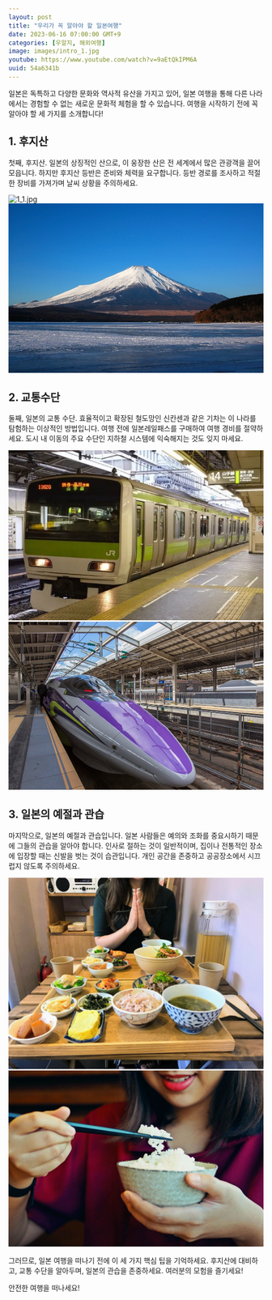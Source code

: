 ```yaml
---
layout: post
title: "우리가 꼭 알아야 할 일본여행"
date: 2023-06-16 07:00:00 GMT+9
categories: [우알지, 해외여행]
image: images/intro_1.jpg
youtube: https://www.youtube.com/watch?v=9aEtQkIPM6A
uuid: 54a6341b
---
```


일본은 독특하고 다양한 문화와 역사적 유산을 가지고 있어, 일본 여행을 통해 다른 나라에서는 경험할 수 없는 새로운 문화적 체험을 할 수 있습니다. 여행을 시작하기 전에 꼭 알아야 할 세 가지를 소개합니다!

## 1. 후지산
첫째, 후지산. 일본의 상징적인 산으로, 이 웅장한 산은 전 세계에서 많은 관광객을 끌어모읍니다. 하지만 후지산 등반은 준비와 체력을 요구합니다. 등반 경로를 조사하고 적절한 장비를 가져가며 날씨 상황을 주의하세요.

![1_1.jpg](images/1_1.jpg)
![1_2.jpg](images/1_2.jpg)

## 2. 교통수단
둘째, 일본의 교통 수단. 효율적이고 확장된 철도망인 신칸센과 같은 기차는 이 나라를 탐험하는 이상적인 방법입니다. 여행 전에 일본레일패스를 구매하여 여행 경비를 절약하세요. 도시 내 이동의 주요 수단인 지하철 시스템에 익숙해지는 것도 잊지 마세요.

![2_1.webp](images/2_1.webp)
![2_2.jpg](images/2_2.jpg)

## 3. 일본의 예절과 관습
마지막으로, 일본의 예절과 관습입니다. 일본 사람들은 예의와 조화를 중요시하기 때문에 그들의 관습을 알아야 합니다. 인사로 절하는 것이 일반적이며, 집이나 전통적인 장소에 입장할 때는 신발을 벗는 것이 습관입니다. 개인 공간을 존중하고 공공장소에서 시끄럽지 않도록 주의하세요.

![3_1.jpg](images/3_1.jpg)
![3_2.jpg](images/3_2.jpg)

그러므로, 일본 여행을 떠나기 전에 이 세 가지 핵심 팁을 기억하세요. 후지산에 대비하고, 교통 수단을 알아두며, 일본의 관습을 존중하세요. 여러분의 모험을 즐기세요!

안전한 여행을 떠나세요!